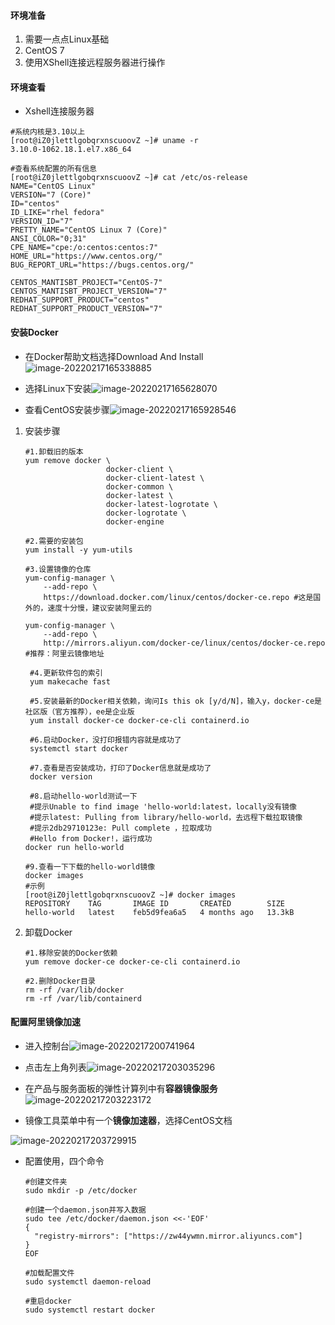 #### 环境准备

1. 需要一点点Linux基础
2. CentOS 7
3. 使用XShell连接远程服务器进行操作

#### 环境查看

- Xshell连接服务器

```shell
#系统内核是3.10以上
[root@iZ0jlettlgobqrxnscuoovZ ~]# uname -r
3.10.0-1062.18.1.el7.x86_64
```

```shell
#查看系统配置的所有信息
[root@iZ0jlettlgobqrxnscuoovZ ~]# cat /etc/os-release
NAME="CentOS Linux"
VERSION="7 (Core)"
ID="centos"
ID_LIKE="rhel fedora"
VERSION_ID="7"
PRETTY_NAME="CentOS Linux 7 (Core)"
ANSI_COLOR="0;31"
CPE_NAME="cpe:/o:centos:centos:7"
HOME_URL="https://www.centos.org/"
BUG_REPORT_URL="https://bugs.centos.org/"

CENTOS_MANTISBT_PROJECT="CentOS-7"
CENTOS_MANTISBT_PROJECT_VERSION="7"
REDHAT_SUPPORT_PRODUCT="centos"
REDHAT_SUPPORT_PRODUCT_VERSION="7"

```

#### 安装Docker

- 在Docker帮助文档选择Download And Install![image-20220217165338885](04.png)

- 选择Linux下安装![image-20220217165628070](05.png)

- 查看CentOS安装步骤![image-20220217165928546](06.png)

1. 安装步骤

   ```shell
   #1.卸载旧的版本
   yum remove docker \
                     docker-client \
                     docker-client-latest \
                     docker-common \
                     docker-latest \
                     docker-latest-logrotate \
                     docker-logrotate \
                     docker-engine
   
   #2.需要的安装包
   yum install -y yum-utils
   
   #3.设置镜像的仓库
   yum-config-manager \
       --add-repo \
       https://download.docker.com/linux/centos/docker-ce.repo #这是国外的，速度十分慢，建议安装阿里云的
    
   yum-config-manager \
       --add-repo \
       http://mirrors.aliyun.com/docker-ce/linux/centos/docker-ce.repo #推荐：阿里云镜像地址
    
    #4.更新软件包的索引
    yum makecache fast
    
    #5.安装最新的Docker相关依赖，询问Is this ok [y/d/N]，输入y，docker-ce是社区版（官方推荐），ee是企业版
    yum install docker-ce docker-ce-cli containerd.io
    
    #6.启动Docker，没打印报错内容就是成功了
    systemctl start docker
    
    #7.查看是否安装成功，打印了Docker信息就是成功了
    docker version
    
    #8.启动hello-world测试一下
    #提示Unable to find image 'hello-world:latest，locally没有镜像
    #提示latest: Pulling from library/hello-world，去远程下载拉取镜像
    #提示2db29710123e: Pull complete ，拉取成功
    #Hello from Docker!，运行成功
   docker run hello-world
   
   #9.查看一下下载的hello-world镜像
   docker images
   #示例
   [root@iZ0jlettlgobqrxnscuoovZ ~]# docker images
   REPOSITORY    TAG       IMAGE ID       CREATED        SIZE
   hello-world   latest    feb5d9fea6a5   4 months ago   13.3kB
   ```

2. 卸载Docker

   ```shell
   #1.移除安装的Docker依赖
   yum remove docker-ce docker-ce-cli containerd.io
   
   #2.删除Docker目录
   rm -rf /var/lib/docker
   rm -rf /var/lib/containerd
   ```

#### 配置阿里镜像加速

- 进入控制台![image-20220217200741964](07.png)

- 点击左上角列表![image-20220217203035296](08.png)

- 在产品与服务面板的弹性计算列中有**容器镜像服务**![image-20220217203223172](09.png)

- 镜像工具菜单中有一个**镜像加速器**，选择CentOS文档

![image-20220217203729915](10.png)

- 配置使用，四个命令

  ```shell
  #创建文件夹
  sudo mkdir -p /etc/docker
  
  #创建一个daemon.json并写入数据
  sudo tee /etc/docker/daemon.json <<-'EOF'
  {
    "registry-mirrors": ["https://zw44ywmn.mirror.aliyuncs.com"]
  }
  EOF
  
  #加载配置文件
  sudo systemctl daemon-reload
  
  #重启docker
  sudo systemctl restart docker
  ```

  


